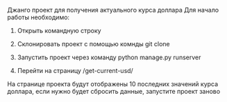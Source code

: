 ﻿Джанго проект для получения актуального курса доллара
Для начало работы необходимо:
1. Открыть командную строку

2. Склонировать проект с помощью комнды
    git clone
3. Запустить проект через команду 
    python manage.py runserver 
4. Перейти на страницу 
    /get-current-usd/

На странице проекта будут отображены 10 последних значений курса доллара, если нужно будет 
сбросить данные, запустите проект заново


